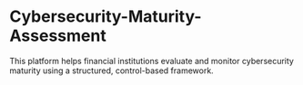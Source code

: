 # Cybersecurity-Maturity-Assessment
This platform helps financial institutions evaluate and monitor cybersecurity maturity using a structured, control-based framework.
